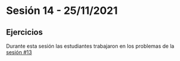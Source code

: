 # Sesión 14 - 25/11/2021

## Ejercicios

Durante esta sesión las estudiantes trabajaron en los problemas de la [sesión #13](./session-13.md)
